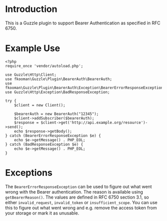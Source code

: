 # Introduction
This is a Guzzle plugin to support Bearer Authentication as specified in RFC 
6750.

# Example Use

    <?php
    require_once 'vendor/autoload.php';

    use Guzzle\Http\Client;
    use fkooman\Guzzle\Plugin\BearerAuth\BearerAuth;
    use fkooman\Guzzle\Plugin\BearerAuth\Exception\BearerErrorResponseException;
    use Guzzle\Http\Exception\BadResponseException;

    try {
        $client = new Client();

        $bearerAuth = new BearerAuth("12345");
        $client->addSubscriber($bearerAuth);
        $response = $client->get('http://api.example.org/resource')->send();
        echo $response->getBody();
    } catch (BearerErrorResponseException $e) {
        echo $e->getMessage() . PHP_EOL;
    } catch (BadResponseException $e) {
        echo $e->getMessage() . PHP_EOL;
    }

# Exceptions
The `BearerErrorResponseException` can be used to figure out what went wrong
with the Bearer authentication. The reason is available using 
`getBearerReason()`. The values are defined in RFC 6750 section 3.1, so either
`invalid_request`, `invalid_token` or `insufficient_scope`. You can use this 
to figure out what went wrong and e.g. remove the access token from your 
storage or mark it as unusable.
